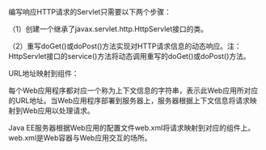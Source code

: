 编写响应HTTP请求的Servlet只需要以下两个步骤：

（1）创建一个继承了javax.servlet.http.HttpServlet接口的类。

（2）重写doGet()或doPost()方法实现对HTTP请求信息的动态响应。注：HttpServlet接口的service()方法将动态调用重写的doGet()或doPost()方法。



URL地址映射到组件：

每个Web应用程序都对应一个称为上下文信息的字符串，表示此Web应用所对应的URL地址。当Web应用程序部署到服务器上，服务器根据上下文信息将请求映射到Web应用以处理请求。

Java EE服务器根据Web应用的配置文件web.xml将请求映射到对应的组件上。web.xml是Web容器与Web应用交互的场所。
